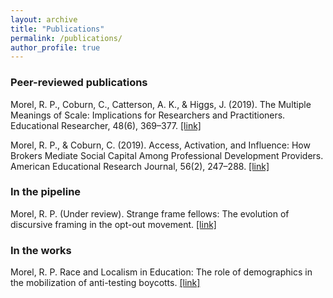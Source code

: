 ```yaml
---
layout: archive
title: "Publications"
permalink: /publications/
author_profile: true
---
```


### Peer-reviewed publications

Morel, R. P., Coburn, C., Catterson, A. K., & Higgs, J. (2019). The Multiple Meanings of Scale: Implications for Researchers and Practitioners. Educational Researcher, 48(6), 369–377. [[link]](https://journals.sagepub.com/doi/full/10.3102/0013189X19860531)

Morel, R. P., & Coburn, C. (2019). Access, Activation, and Influence: How Brokers Mediate Social Capital Among Professional Development Providers. American Educational Research Journal, 56(2), 247–288. [[link]](http://doi.org/10.3102/0002831218788528)

### In the pipeline

Morel, R. P. (Under review). Strange frame fellows: The evolution of discursive framing in the opt-out movement. [[link]](https://ramorel.github.io/files/study2_working_paper.pdf)

### In the works

Morel, R. P. Race and Localism in Education: The role of demographics in the mobilization of anti-testing boycotts. [[link]](http://ramorel.github.io/files/study3_working_paper.pdf)
